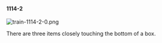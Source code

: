 #### 1114-2
![train-1114-2-0.png](https://github.com/lil-lab/nlvr/raw/master/nlvr/train/images/11/train-1114-2-0.png "train-1114-2-0.png")

There are three items closely touching the bottom of a box.